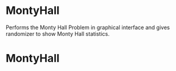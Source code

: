 # MontyHall
Performs the Monty Hall Problem in graphical interface and gives randomizer to show Monty Hall statistics.
# MontyHall
